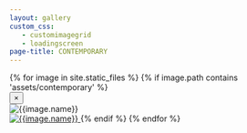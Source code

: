 ```yaml
---
layout: gallery
custom_css:
   - customimagegrid
   - loadingscreen
page-title: CONTEMPORARY
---
```


<section id= "photos">
	{% for image in site.static_files %}
	    {% if image.path contains 'assets/contemporary' %}
	    <div class="modal fade" tabindex="-1" role="dialog" id="index{{forloop.index}}">
		  <div class="modal-dialog modal-lg">
		    <div class="modal-content ">
		      <div class="modal-header">
		        <button type="button" class="close" data-dismiss="modal" aria-label="Close"><span aria-hidden="true">&times;</span></button>
		      </div>
				<img src="{{image.path}}" alt="{{image.name}}" id="{{image.path}}"/>
		    </div><!-- /.modal-content -->
		  </div><!-- /.modal-dialog -->
		</div><!-- /.modal -->
	    <a href="#index{{forloop.index}}" data-toggle="modal" data-target="#index{{forloop.index}}" class="mobile-noclick">
			<img src="{{image.path}}" alt="{{image.name}}" id="index{{forloop.index}}"/>
		</a>
	    {% endif %}
	{% endfor %}
</section>
